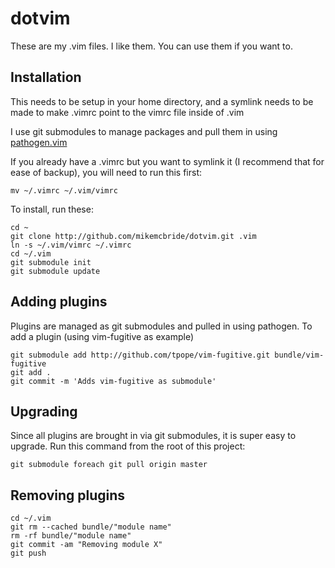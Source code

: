 # dotvim

These are my .vim files. I like them. You can use them if you want to.

## Installation

This needs to be setup in your home directory, and a symlink needs to be made to make .vimrc point to the vimrc file inside of .vim

I use git submodules to manage packages and pull them in using [pathogen.vim](http://github.com/tpope/vim-pathogen)

If you already have a .vimrc but you want to symlink it (I recommend that for ease of backup), you will need to run this first:

`mv ~/.vimrc ~/.vim/vimrc`

To install, run these:

```
cd ~
git clone http://github.com/mikemcbride/dotvim.git .vim
ln -s ~/.vim/vimrc ~/.vimrc
cd ~/.vim
git submodule init
git submodule update
```

## Adding plugins

Plugins are managed as git submodules and pulled in using pathogen. To add a plugin (using vim-fugitive as example)

```
git submodule add http://github.com/tpope/vim-fugitive.git bundle/vim-fugitive
git add .
git commit -m 'Adds vim-fugitive as submodule'
```

## Upgrading

Since all plugins are brought in via git submodules, it is super easy to upgrade. Run this command from the root of this project:

```
git submodule foreach git pull origin master
```

## Removing plugins

```
cd ~/.vim
git rm --cached bundle/"module name"
rm -rf bundle/"module name"
git commit -am "Removing module X"
git push
```

